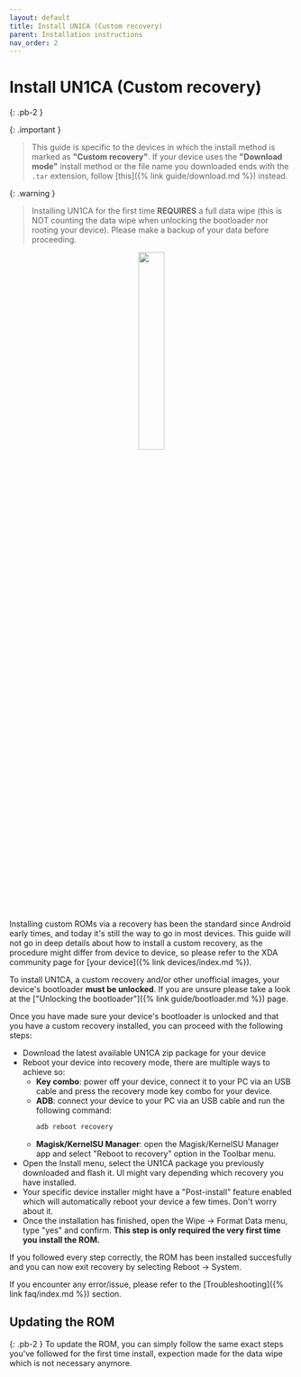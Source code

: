 ```yaml
---
layout: default
title: Install UN1CA (Custom recovery)
parent: Installation instructions
nav_order: 2
---
```


# Install UN1CA (Custom recovery)
{: .pb-2 }

{: .important }
> This guide is specific to the devices in which the install method is marked as **"Custom recovery"**.
> If your device uses the **"Download mode"** install method or the file name you downloaded ends with the `.tar` extension, follow [this]({% link guide/download.md %}) instead.

{: .warning }
> Installing UN1CA for the first time **REQUIRES** a full data wipe (this is NOT counting the data wipe when unlocking the bootloader nor rooting your device).
> Please make a backup of your data before proceeding.

<p align="center">
  <img loading="lazy" src="/assets/images/twrp.png" width="30%"/>
</p>

Installing custom ROMs via a recovery has been the standard since Android early times, and today it's still the way to go in most devices.
This guide will not go in deep details about how to install a custom recovery, as the procedure might differ from device to device, so please refer to the XDA community page for [your device]({% link devices/index.md %}).

To install UN1CA, a custom recovery and/or other unofficial images, your device's bootloader **must be unlocked**. If you are unsure please take a look at the ["Unlocking the bootloader"]({% link guide/bootloader.md %}) page.

Once you have made sure your device's bootloader is unlocked and that you have a custom recovery installed, you can proceed with the following steps:

- Download the latest available UN1CA zip package for your device
- Reboot your device into recovery mode, there are multiple ways to achieve so:
  - **Key combo**: power off your device, connect it to your PC via an USB cable and press the recovery mode key combo for your device.
  - **ADB**: connect your device to your PC via an USB cable and run the following command:
    ```bash
    adb reboot recovery
    ```
  - **Magisk/KernelSU Manager**: open the Magisk/KernelSU Manager app and select "Reboot to recovery" option in the Toolbar menu.
- Open the Install menu, select the UN1CA package you previously downloaded and flash it. UI might vary depending which recovery you have installed.
- Your specific device installer might have a "Post-install" feature enabled which will automatically reboot your device a few times. Don't worry about it.
- Once the installation has finished, open the Wipe → Format Data menu, type "yes" and confirm. **This step is only required the very first time you install the ROM.**

If you followed every step correctly, the ROM has been installed succesfully and you can now exit recovery by selecting Reboot → System.

If you encounter any error/issue, please refer to the [Troubleshooting]({% link faq/index.md %}) section.

## Updating the ROM
{: .pb-2 }
To update the ROM, you can simply follow the same exact steps you've followed for the first time install, expection made for the data wipe which is not necessary anymore.
